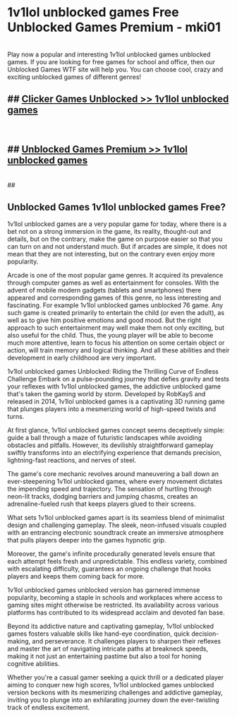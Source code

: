 # 1v1lol unblocked games  Free Unblocked Games Premium - mki01 <br>
<br>
Play now a popular and interesting 1v1lol unblocked games unblocked games. If you are looking for free games for school and office, then our Unblocked Games WTF site will help you. You can choose cool, crazy and exciting unblocked games of different genres!


## ##  [Clicker Games Unblocked >> 1v1lol unblocked games](http://freeplayer.one?title=1v1lol_unblocked_games&ref=UGames)
  <br>

##  ## [Unblocked Games Premium >> 1v1lol unblocked games](http://freeplayer.one?title=1v1lol_unblocked_games&ref=UGames)
  <br>
  ##



## Unblocked Games 1v1lol unblocked games Free?

1v1lol unblocked games are a very popular game for today, where there is a bet not on a strong immersion in the game, its reality, thought-out and details, but on the contrary, make the game on purpose easier so that you can turn on and not understand much. But if arcades are simple, it does not mean that they are not interesting, but on the contrary even enjoy more popularity.

Arcade is one of the most popular game genres. It acquired its prevalence through computer games as well as entertainment for consoles. With the advent of mobile modern gadgets (tablets and smartphones) there appeared and corresponding games of this genre, no less interesting and fascinating. For example 1v1lol unblocked games unblocked 76 game. Any such game is created primarily to entertain the child (or even the adult), as well as to give him positive emotions and good mood. But the right approach to such entertainment may well make them not only exciting, but also useful for the child. Thus, the young player will be able to become much more attentive, learn to focus his attention on some certain object or action, will train memory and logical thinking. And all these abilities and their development in early childhood are very important.

1v1lol unblocked games Unblocked: Riding the Thrilling Curve of Endless Challenge
Embark on a pulse-pounding journey that defies gravity and tests your reflexes with 1v1lol unblocked games, the addictive unblocked game that's taken the gaming world by storm. Developed by RobKayS and released in 2014, 1v1lol unblocked games is a captivating 3D running game that plunges players into a mesmerizing world of high-speed twists and turns.

At first glance, 1v1lol unblocked games concept seems deceptively simple: guide a ball through a maze of futuristic landscapes while avoiding obstacles and pitfalls. However, its devilishly straightforward gameplay swiftly transforms into an electrifying experience that demands precision, lightning-fast reactions, and nerves of steel.

The game's core mechanic revolves around maneuvering a ball down an ever-steepening 1v1lol unblocked games, where every movement dictates the impending speed and trajectory. The sensation of hurtling through neon-lit tracks, dodging barriers and jumping chasms, creates an adrenaline-fueled rush that keeps players glued to their screens.

What sets 1v1lol unblocked games apart is its seamless blend of minimalist design and challenging gameplay. The sleek, neon-infused visuals coupled with an entrancing electronic soundtrack create an immersive atmosphere that pulls players deeper into the games hypnotic grip.

Moreover, the game's infinite procedurally generated levels ensure that each attempt feels fresh and unpredictable. This endless variety, combined with escalating difficulty, guarantees an ongoing challenge that hooks players and keeps them coming back for more.

1v1lol unblocked games unblocked version has garnered immense popularity, becoming a staple in schools and workplaces where access to gaming sites might otherwise be restricted. Its availability across various platforms has contributed to its widespread acclaim and devoted fan base.

Beyond its addictive nature and captivating gameplay, 1v1lol unblocked games fosters valuable skills like hand-eye coordination, quick decision-making, and perseverance. It challenges players to sharpen their reflexes and master the art of navigating intricate paths at breakneck speeds, making it not just an entertaining pastime but also a tool for honing cognitive abilities.

Whether you're a casual gamer seeking a quick thrill or a dedicated player aiming to conquer new high scores, 1v1lol unblocked games unblocked version beckons with its mesmerizing challenges and addictive gameplay, inviting you to plunge into an exhilarating journey down the ever-twisting track of endless excitement.